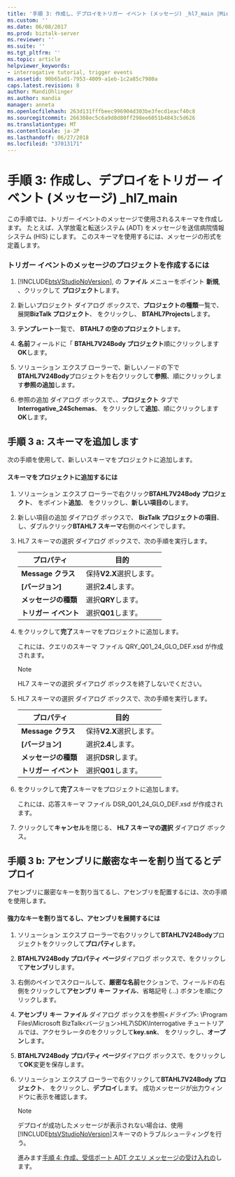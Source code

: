 ```yaml
---
title: '手順 3: 作成し、デプロイをトリガー イベント (メッセージ) _hl7_main |Microsoft Docs'
ms.custom: ''
ms.date: 06/08/2017
ms.prod: biztalk-server
ms.reviewer: ''
ms.suite: ''
ms.tgt_pltfrm: ''
ms.topic: article
helpviewer_keywords:
- interrogative tutorial, trigger events
ms.assetid: 90b65ad1-7953-4009-a1eb-1c2a85c7980a
caps.latest.revision: 8
author: MandiOhlinger
ms.author: mandia
manager: anneta
ms.openlocfilehash: 263d131fffbeec996904d303be3fecd1eacf40c8
ms.sourcegitcommit: 266308ec5c6a9d8d80ff298ee6051b4843c5d626
ms.translationtype: MT
ms.contentlocale: ja-JP
ms.lasthandoff: 06/27/2018
ms.locfileid: "37013171"
---
```

# <a name="step-3-create-and-deploy-a-trigger-event-message-projecthl7main"></a>手順 3: 作成し、デプロイをトリガー イベント (メッセージ) _hl7_main
この手順では、トリガー イベントのメッセージで使用されるスキーマを作成します。 たとえば、入学放電と転送システム (ADT) をメッセージを送信病院情報システム (HIS) にします。 このスキーマを使用するには、メッセージの形式を定義します。  
  
### <a name="to-create-the-project-for-the-trigger-event-message"></a>トリガー イベントのメッセージのプロジェクトを作成するには  
  
1. [!INCLUDE[btsVStudioNoVersion](../../includes/btsvstudionoversion-md.md)], の **ファイル** メニューをポイント **新規**, 、クリックして **プロジェクト**します。  
  
2. 新しいプロジェクト ダイアログ ボックスで、**プロジェクトの種類**一覧で、展開**BizTalk プロジェクト**、 をクリックし、 **BTAHL7Projects**します。  
  
3. **テンプレート**一覧で、 **BTAHL7 の空のプロジェクト**します。  
  
4. **名前**フィールドに「 **BTAHL7V24Body プロジェクト**順にクリックします**OK**します。  
  
5. ソリューション エクスプ ローラーで、新しいノードの下で**BTAHL7V24Body**プロジェクトを右クリックして**参照**、順にクリックします**参照の追加**します。  
  
6. 参照の追加 ダイアログ ボックスで、、**プロジェクト** タブで  **Interrogative_24Schemas**、 をクリックして**追加**、順にクリックします**OK**します。  
  
## <a name="step-3a-add-the-schemas"></a>手順 3 a: スキーマを追加します  
 次の手順を使用して、新しいスキーマをプロジェクトに追加します。  
  
#### <a name="to-add-the-schemas-to-the-project"></a>スキーマをプロジェクトに追加するには  
  
1.  ソリューション エクスプ ローラーで右クリック**BTAHL7V24Body プロジェクト**、 をポイント**追加**、 をクリックし、**新しい項目の**します。  
  
2.  新しい項目の追加 ダイアログ ボックスで、 **BizTalk プロジェクトの項目**、し、ダブルクリック**BTAHL7 スキーマ**右側のペインでします。  
  
3.  HL7 スキーマの選択 ダイアログ ボックスで、次の手順を実行します。  
  
    |プロパティ|目的|  
    |--------------|----------------|  
    |**Message クラス**|保持**V2.X**選択します。|  
    |**[バージョン]**|選択**2.4**します。|  
    |**メッセージの種類**|選択**QRY**します。|  
    |**トリガー イベント**|選択**Q01**します。|  
  
4.  をクリックして**完了**スキーマをプロジェクトに追加します。  
  
     これには、クエリのスキーマ ファイル QRY_Q01_24_GLO_DEF.xsd が作成されます。  
  
    > [!NOTE]
    >  HL7 スキーマの選択 ダイアログ ボックスを終了しないでください。  
  
5.  HL7 スキーマの選択 ダイアログ ボックスで、次の手順を実行します。  
  
    |プロパティ|目的|  
    |--------------|----------------|  
    |**Message クラス**|保持**V2.X**選択します。|  
    |**[バージョン]**|選択**2.4**します。|  
    |**メッセージの種類**|選択**DSR**します。|  
    |**トリガー イベント**|選択**Q01**します。|  
  
6.  をクリックして**完了**スキーマをプロジェクトに追加します。  
  
     これには、応答スキーマ ファイル DSR_Q01_24_GLO_DEF.xsd が作成されます。  
  
7.  クリックして**キャンセル**を閉じる、 **HL7 スキーマの選択** ダイアログ ボックス。  
  
## <a name="step-3b-assign-a-strong-key-to-the-assembly-and-deploy"></a>手順 3 b: アセンブリに厳密なキーを割り当てるとデプロイ  
 アセンブリに厳密なキーを割り当てるし、アセンブリを配置するには、次の手順を使用します。  
  
#### <a name="to-assign-a-strong-key-and-deploy-the-assembly"></a>強力なキーを割り当てるし、アセンブリを展開するには  
  
1. ソリューション エクスプ ローラーで右クリックして**BTAHL7V24Body**プロジェクトをクリックして**プロパティ**します。  
  
2. **BTAHL7V24Body プロパティ ページ**ダイアログ ボックスで、をクリックして**アセンブリ**します。  
  
3. 右側のペインでスクロールして、**厳密な名前**セクションで、フィールドの右側をクリックして**アセンブリ キー ファイル**、省略記号 (...) ボタンを順にクリックします。  
  
4. **アセンブリ キー ファイル** ダイアログ ボックスを参照\<*ドライブ*\>: \Program Files\\Microsoft BizTalk\<バージョン\>HL7\SDK\Interrogative チュートリアルでは、アクセラレータのをクリックして**key.snk**、 をクリックし、**オープン**します。  
  
5. **BTAHL7V24Body プロパティ ページ**ダイアログ ボックスで、をクリックして**OK**変更を保存します。  
  
6. ソリューション エクスプ ローラーで右クリックして**BTAHL7V24Body プロジェクト**、 をクリックし、**デプロイ**します。 成功メッセージが出力ウィンドウに表示を確認します。  
  
   > [!NOTE]
   >  デプロイが成功したメッセージが表示されない場合は、使用[!INCLUDE[btsVStudioNoVersion](../../includes/btsvstudionoversion-md.md)]スキーマのトラブルシューティングを行う。  
  
   進みます[手順 4: 作成、受信ポート ADT クエリ メッセージの受け入れの](../../adapters-and-accelerators/accelerator-hl7/step-4-create-the-receive-port-for-accepting-adt-query-messages.md)します。